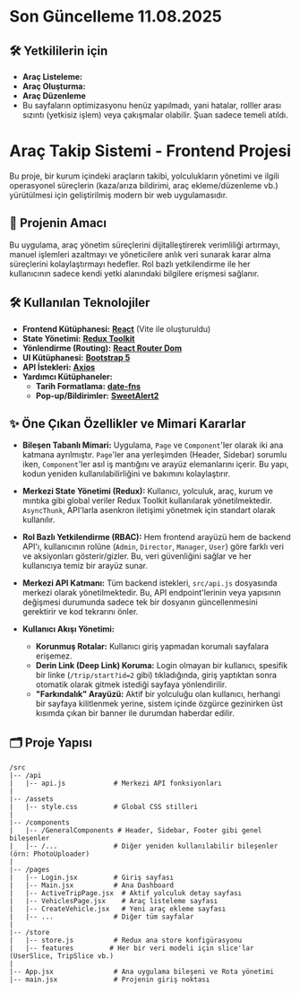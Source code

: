 # Son Güncelleme 11.08.2025
## 🛠️ Yetkililerin için

- **Araç Listeleme:** 
- **Araç Oluşturma:**
- **Araç Düzenleme**
- Bu sayfaların optimizasyonu henüz yapılmadı, yani hatalar, rolller arası sızıntı (yetkisiz işlem) veya çakışmalar olabilir. Şuan sadece temeli atıldı.




# Araç Takip Sistemi - Frontend Projesi

Bu proje, bir kurum içindeki araçların takibi, yolculukların yönetimi ve ilgili operasyonel süreçlerin (kaza/arıza bildirimi, araç ekleme/düzenleme vb.) yürütülmesi için geliştirilmiş modern bir web uygulamasıdır.

## 🚀 Projenin Amacı

Bu uygulama, araç yönetim süreçlerini dijitalleştirerek verimliliği artırmayı, manuel işlemleri azaltmayı ve yöneticilere anlık veri sunarak karar alma süreçlerini kolaylaştırmayı hedefler. Rol bazlı yetkilendirme ile her kullanıcının sadece kendi yetki alanındaki bilgilere erişmesi sağlanır.

## 🛠️ Kullanılan Teknolojiler

- **Frontend Kütüphanesi:** [**React**](https://reactjs.org/) (Vite ile oluşturuldu)
- **State Yönetimi:** [**Redux Toolkit**](https://redux-toolkit.js.org/)
- **Yönlendirme (Routing):** [**React Router Dom**](https://reactrouter.com/)
- **UI Kütüphanesi:** [**Bootstrap 5**](https://getbootstrap.com/)
- **API İstekleri:** [**Axios**](https://axios-http.com/)
- **Yardımcı Kütüphaneler:**
  - **Tarih Formatlama:** [**date-fns**](https://date-fns.org/)
  - **Pop-up/Bildirimler:** [**SweetAlert2**](https://sweetalert2.github.io/)

## ✨ Öne Çıkan Özellikler ve Mimari Kararlar

- **Bileşen Tabanlı Mimari:** Uygulama, `Page` ve `Component`'ler olarak iki ana katmana ayrılmıştır. `Page`'ler ana yerleşimden (Header, Sidebar) sorumlu iken, `Component`'ler asıl iş mantığını ve arayüz elemanlarını içerir. Bu yapı, kodun yeniden kullanılabilirliğini ve bakımını kolaylaştırır.

- **Merkezi State Yönetimi (Redux):** Kullanıcı, yolculuk, araç, kurum ve mıntıka gibi global veriler Redux Toolkit kullanılarak yönetilmektedir. `AsyncThunk`, API'larla asenkron iletişimi yönetmek için standart olarak kullanılır.

- **Rol Bazlı Yetkilendirme (RBAC):** Hem frontend arayüzü hem de backend API'ı, kullanıcının rolüne (`Admin`, `Director`, `Manager`, `User`) göre farklı veri ve aksiyonları gösterir/gizler. Bu, veri güvenliğini sağlar ve her kullanıcıya temiz bir arayüz sunar.

- **Merkezi API Katmanı:** Tüm backend istekleri, `src/api.js` dosyasında merkezi olarak yönetilmektedir. Bu, API endpoint'lerinin veya yapısının değişmesi durumunda sadece tek bir dosyanın güncellenmesini gerektirir ve kod tekrarını önler.

- **Kullanıcı Akışı Yönetimi:**
  - **Korunmuş Rotalar:** Kullanıcı giriş yapmadan korumalı sayfalara erişemez.
  - **Derin Link (Deep Link) Koruma:** Login olmayan bir kullanıcı, spesifik bir linke (`/trip/start?id=2` gibi) tıkladığında, giriş yaptıktan sonra otomatik olarak gitmek istediği sayfaya yönlendirilir.
  - **"Farkındalık" Arayüzü:** Aktif bir yolculuğu olan kullanıcı, herhangi bir sayfaya kilitlenmek yerine, sistem içinde özgürce gezinirken üst kısımda çıkan bir banner ile durumdan haberdar edilir.


## 🗂️ Proje Yapısı

```
/src
|-- /api
|   |-- api.js            # Merkezi API fonksiyonları
|
|-- /assets
|   |-- style.css         # Global CSS stilleri
|
|-- /components
|   |-- /GeneralComponents # Header, Sidebar, Footer gibi genel bileşenler
|   |-- /...              # Diğer yeniden kullanılabilir bileşenler (örn: PhotoUploader)
|
|-- /pages
|   |-- Login.jsx         # Giriş sayfası
|   |-- Main.jsx          # Ana Dashboard
|   |-- ActiveTripPage.jsx  # Aktif yolculuk detay sayfası
|   |-- VehiclesPage.jsx    # Araç listeleme sayfası
|   |-- CreateVehicle.jsx   # Yeni araç ekleme sayfası
|   |-- ...               # Diğer tüm sayfalar
|
|-- /store
|   |-- store.js          # Redux ana store konfigürasyonu
|   |-- features         # Her bir veri modeli için slice'lar (UserSlice, TripSlice vb.)
|
|-- App.jsx               # Ana uygulama bileşeni ve Rota yönetimi
|-- main.jsx              # Projenin giriş noktası
```